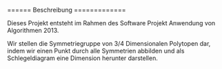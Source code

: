 ====== Beschreibung =============

Dieses Projekt entsteht im Rahmen des Software Projekt
Anwendung von Algorithmen 2013.

Wir stellen die Symmetriegruppe von 3/4 Dimensionalen Polytopen
dar, indem wir einen Punkt durch alle Symmetrien abbilden
und als Schlegeldiagram eine Dimension herunter darstellen.
